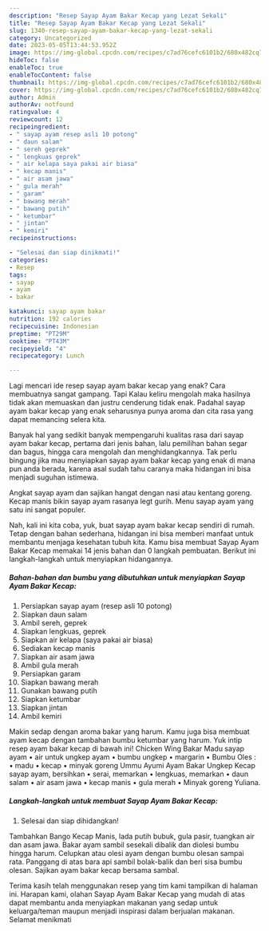 ```yaml
---
description: "Resep Sayap Ayam Bakar Kecap yang Lezat Sekali"
title: "Resep Sayap Ayam Bakar Kecap yang Lezat Sekali"
slug: 1340-resep-sayap-ayam-bakar-kecap-yang-lezat-sekali
category: Uncategorized
date: 2023-05-05T13:44:53.952Z
image: https://img-global.cpcdn.com/recipes/c7ad76cefc6101b2/680x482cq70/sayap-ayam-bakar-kecap-foto-resep-utama.jpg
hideToc: false
enableToc: true
enableTocContent: false
thumbnail: https://img-global.cpcdn.com/recipes/c7ad76cefc6101b2/680x482cq70/sayap-ayam-bakar-kecap-foto-resep-utama.jpg
cover: https://img-global.cpcdn.com/recipes/c7ad76cefc6101b2/680x482cq70/sayap-ayam-bakar-kecap-foto-resep-utama.jpg
author: Admin
authorAv: notfound
ratingvalue: 4
reviewcount: 12
recipeingredient:
- " sayap ayam resep asli 10 potong"
- " daun salam"
- " sereh geprek"
- " lengkuas geprek"
- " air kelapa saya pakai air biasa"
- " kecap manis"
- " air asam jawa"
- " gula merah"
- " garam"
- " bawang merah"
- " bawang putih"
- " ketumbar"
- " jintan"
- " kemiri"
recipeinstructions:

- "Selesai dan siap dinikmati!"
categories:
- Resep
tags:
- sayap
- ayam
- bakar

katakunci: sayap ayam bakar 
nutrition: 192 calories
recipecuisine: Indonesian
preptime: "PT29M"
cooktime: "PT43M"
recipeyield: "4"
recipecategory: Lunch

---
```



Lagi mencari ide resep sayap ayam bakar kecap yang enak? Cara membuatnya sangat gampang. Tapi Kalau keliru mengolah maka hasilnya tidak akan memuaskan dan justru cenderung tidak enak. Padahal sayap ayam bakar kecap yang enak seharusnya punya aroma dan cita rasa yang dapat memancing selera kita.


Banyak hal yang sedikit banyak mempengaruhi kualitas rasa dari sayap ayam bakar kecap, pertama dari jenis bahan, lalu pemilihan bahan segar dan bagus, hingga cara mengolah dan menghidangkannya. Tak perlu bingung jika mau menyiapkan sayap ayam bakar kecap yang enak di mana pun anda berada, karena asal sudah tahu caranya maka hidangan ini bisa menjadi suguhan istimewa.

Angkat sayap ayam dan sajikan hangat dengan nasi atau kentang goreng. Kecap manis bikin sayap ayam rasanya legt gurih. Menu sayap ayam yang satu ini sangat populer.


Nah, kali ini kita coba, yuk, buat sayap ayam bakar kecap sendiri di rumah. Tetap dengan bahan sederhana, hidangan ini bisa memberi manfaat untuk membantu menjaga kesehatan tubuh kita. Kamu bisa membuat Sayap Ayam Bakar Kecap memakai 14 jenis bahan dan 0 langkah pembuatan. Berikut ini langkah-langkah untuk menyiapkan hidangannya.

<!--inarticleads1-->

##### Bahan-bahan dan bumbu yang dibutuhkan untuk menyiapkan Sayap Ayam Bakar Kecap:

1. Persiapkan  sayap ayam (resep asli 10 potong)
1. Siapkan  daun salam
1. Ambil  sereh, geprek
1. Siapkan  lengkuas, geprek
1. Siapkan  air kelapa (saya pakai air biasa)
1. Sediakan  kecap manis
1. Siapkan  air asam jawa
1. Ambil  gula merah
1. Persiapkan  garam
1. Siapkan  bawang merah
1. Gunakan  bawang putih
1. Siapkan  ketumbar
1. Siapkan  jintan
1. Ambil  kemiri


Makin sedap dengan aroma bakar yang harum. Kamu juga bisa membuat ayam kecap dengan tambahan bumbu ketumbar yang harum. Yuk intip resep ayam bakar kecap di bawah ini! Chicken Wing Bakar Madu sayap ayam • air untuk ungkep ayam • bumbu ungkep • margarin • Bumbu Oles : • madu • kecap • minyak goreng Ummu Ayumi Ayam Bakar Ungkep Kecap sayap ayam, bersihkan • serai, memarkan • lengkuas, memarkan • daun salam • air asam jawa • kecap manis • gula merah • Minyak goreng Yuliana. 

<!--inarticleads2-->

##### Langkah-langkah untuk membuat Sayap Ayam Bakar Kecap:


1. Selesai dan siap dihidangkan!

Tambahkan Bango Kecap Manis, lada putih bubuk, gula pasir, tuangkan air dan asam jawa. Bakar ayam sambil sesekali dibalik dan diolesi bumbu hingga harum. Celupkan atau olesi ayam dengan bumbu olesan sampai rata. Panggang di atas bara api sambil bolak-balik dan beri sisa bumbu olesan. Sajikan ayam bakar kecap bersama sambal. 

Terima kasih telah menggunakan resep yang tim kami tampilkan di halaman ini. Harapan kami, olahan Sayap Ayam Bakar Kecap yang mudah di atas dapat membantu anda menyiapkan makanan yang sedap untuk keluarga/teman maupun menjadi inspirasi dalam berjualan makanan. Selamat menikmati
